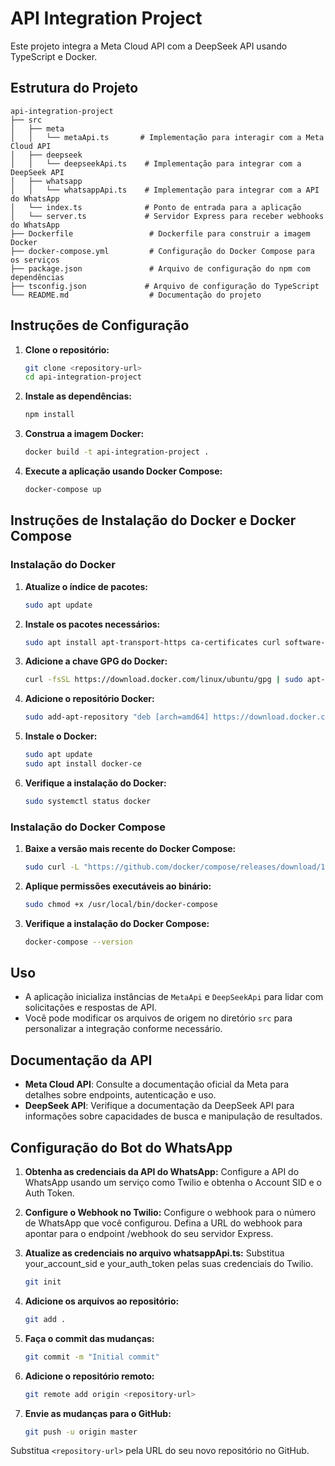 # API Integration Project

Este projeto integra a Meta Cloud API com a DeepSeek API usando TypeScript e Docker.

## Estrutura do Projeto

```
api-integration-project
├── src
│   ├── meta
│   │   └── metaApi.ts       # Implementação para interagir com a Meta Cloud API
│   ├── deepseek
│   │   └── deepseekApi.ts    # Implementação para integrar com a DeepSeek API
│   ├── whatsapp
│   │   └── whatsappApi.ts    # Implementação para integrar com a API do WhatsApp
│   └── index.ts              # Ponto de entrada para a aplicação
│   └── server.ts             # Servidor Express para receber webhooks do WhatsApp
├── Dockerfile                 # Dockerfile para construir a imagem Docker
├── docker-compose.yml         # Configuração do Docker Compose para os serviços
├── package.json               # Arquivo de configuração do npm com dependências
├── tsconfig.json             # Arquivo de configuração do TypeScript
└── README.md                  # Documentação do projeto
```

## Instruções de Configuração

1. **Clone o repositório:**
   ```bash
   git clone <repository-url>
   cd api-integration-project
   ```

2. **Instale as dependências:**
   ```bash
   npm install
   ```

3. **Construa a imagem Docker:**
   ```bash
   docker build -t api-integration-project .
   ```

4. **Execute a aplicação usando Docker Compose:**
   ```bash
   docker-compose up
   ```

## Instruções de Instalação do Docker e Docker Compose

### Instalação do Docker

1. **Atualize o índice de pacotes:**
   ```bash
   sudo apt update
   ```

2. **Instale os pacotes necessários:**
   ```bash
   sudo apt install apt-transport-https ca-certificates curl software-properties-common
   ```

3. **Adicione a chave GPG do Docker:**
   ```bash
   curl -fsSL https://download.docker.com/linux/ubuntu/gpg | sudo apt-key add -
   ```

4. **Adicione o repositório Docker:**
   ```bash
   sudo add-apt-repository "deb [arch=amd64] https://download.docker.com/linux/ubuntu $(lsb_release -cs) stable"
   ```

5. **Instale o Docker:**
   ```bash
   sudo apt update
   sudo apt install docker-ce
   ```

6. **Verifique a instalação do Docker:**
   ```bash
   sudo systemctl status docker
   ```

### Instalação do Docker Compose

1. **Baixe a versão mais recente do Docker Compose:**
   ```bash
   sudo curl -L "https://github.com/docker/compose/releases/download/1.29.2/docker-compose-$(uname -s)-$(uname -m)" -o /usr/local/bin/docker-compose
   ```

2. **Aplique permissões executáveis ao binário:**
   ```bash
   sudo chmod +x /usr/local/bin/docker-compose
   ```

3. **Verifique a instalação do Docker Compose:**
   ```bash
   docker-compose --version
   ```

## Uso

- A aplicação inicializa instâncias de `MetaApi` e `DeepSeekApi` para lidar com solicitações e respostas de API.
- Você pode modificar os arquivos de origem no diretório `src` para personalizar a integração conforme necessário.

## Documentação da API

- **Meta Cloud API**: Consulte a documentação oficial da Meta para detalhes sobre endpoints, autenticação e uso.
- **DeepSeek API**: Verifique a documentação da DeepSeek API para informações sobre capacidades de busca e manipulação de resultados.

## Configuração do Bot do WhatsApp
1. **Obtenha as credenciais da API do WhatsApp:**
 Configure a API do WhatsApp usando um serviço como Twilio e obtenha o Account SID e o Auth Token.

2. **Configure o Webhook no Twilio:**
Configure o webhook para o número de WhatsApp que você configurou. Defina a URL do webhook para apontar para o endpoint /webhook do seu servidor Express.
1. **Atualize as credenciais no arquivo whatsappApi.ts:** 
Substitua your_account_sid e your_auth_token pelas suas credenciais do Twilio.
   ```bash
   git init
   ```

3. **Adicione os arquivos ao repositório:**
   ```bash
   git add .
   ```

4. **Faça o commit das mudanças:**
   ```bash
   git commit -m "Initial commit"
   ```

5. **Adicione o repositório remoto:**
   ```bash
   git remote add origin <repository-url>
   ```

6. **Envie as mudanças para o GitHub:**
   ```bash
   git push -u origin master
   ```

Substitua `<repository-url>` pela URL do seu novo repositório no GitHub.